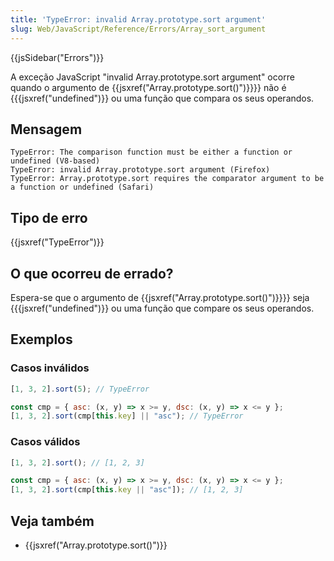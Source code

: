 ```yaml
---
title: 'TypeError: invalid Array.prototype.sort argument'
slug: Web/JavaScript/Reference/Errors/Array_sort_argument
---
```


{{jsSidebar("Errors")}}

A exceção JavaScript "invalid Array.prototype.sort argument" ocorre quando o argumento de {{jsxref("Array.prototype.sort()")}}}} não é {{{jsxref("undefined")}} ou uma função que compara os seus operandos.

## Mensagem

```
TypeError: The comparison function must be either a function or undefined (V8-based)
TypeError: invalid Array.prototype.sort argument (Firefox)
TypeError: Array.prototype.sort requires the comparator argument to be a function or undefined (Safari)
```

## Tipo de erro

{{jsxref("TypeError")}}

## O que ocorreu de errado?

Espera-se que o argumento de {{jsxref("Array.prototype.sort()")}}}} seja {{{jsxref("undefined")}} ou uma função que compare os seus operandos.

## Exemplos

### Casos inválidos

```js example-bad
[1, 3, 2].sort(5); // TypeError

const cmp = { asc: (x, y) => x >= y, dsc: (x, y) => x <= y };
[1, 3, 2].sort(cmp[this.key] || "asc"); // TypeError
```

### Casos válidos

```js example-good
[1, 3, 2].sort(); // [1, 2, 3]

const cmp = { asc: (x, y) => x >= y, dsc: (x, y) => x <= y };
[1, 3, 2].sort(cmp[this.key || "asc"]); // [1, 2, 3]
```

## Veja também

- {{jsxref("Array.prototype.sort()")}}
